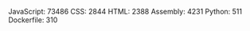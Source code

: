 <!--languages-start-->
JavaScript: 73486
CSS: 2844
HTML: 2388
Assembly: 4231
Python: 511
Dockerfile: 310
